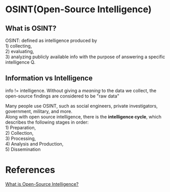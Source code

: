 # OSINT(Open-Source Intelligence)

## What is OSINT?

OSINT: defined as intelligence produced by <br>1) collecting, <br>2) evaluating, <br>3) analyzing publicly available info with the purpose of answering a specific intelligence Q.

## Information vs Intelligence <br>

info != intelligence. Without giving a *meaning* to the data we collect, the open-source findings are considered to be "raw data"

Many people use OSINT, such as social engineers, private investigators, government, military, and more. <br>
Along with open source intelligence, there is the **intelligence cycle**, which describes the following stages in order:<br>1) Preparation, <br>2) Collection, <br>3) Processing, <br>4) Analysis and Production, <br>5) Dissemination


# References
[What is Open-Source Intelligence?](https://www.sans.org/blog/what-is-open-source-intelligence/)
